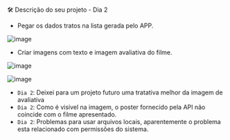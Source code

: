 

🛠️ Descrição do seu projeto - Dia 2

* Pegar os dados tratos na lista gerada pelo APP.

![image](https://user-images.githubusercontent.com/128855481/228687671-2a4875b0-f368-46f3-b1bb-ab167fa92f8a.png)

* Criar imagens com texto e imagem avaliativa do filme.

![image](https://user-images.githubusercontent.com/128855481/228687535-bf1387d2-645c-4865-bfa0-a5cde3f1da2b.png)

![image](https://user-images.githubusercontent.com/128855481/228687795-29086bb0-b044-4485-9fba-2094df006429.png)

- `Dia 2`: Deixei para um projeto futuro uma tratativa melhor da imagem de avaliativa
- `Dia 2`: Como é visivel na imagem, o poster fornecido pela API não coincide com o filme apresentado.
- `Dia 2`: Problemas para usar arquivos locais, aparentemente o problema esta relacionado com permissões do sistema.
